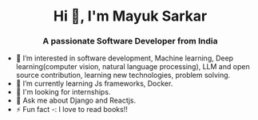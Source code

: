 <h1 align="center">Hi 👋, I'm Mayuk Sarkar</h1>
<h3 align="center">A passionate Software Developer from India</h3>




- 👀 I’m interested in software development, Machine learning, Deep learning(computer vision, natural language processing), LLM and open source contribution, learning new technologies, problem solving.
- 🌱 I’m currently learning Js frameworks, Docker.
- 🚀 I'm looking for internships.
- 💬 Ask me about Django and Reactjs.
- ⚡ Fun fact -: I love to read books!!


<!---
mks2002/mks2002 is a ✨ special ✨ repository because its `README.md` (this file) appears on your GitHub profile.
You can click the Preview link to take a look at your changes.
--->
